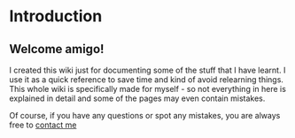 # Introduction

## Welcome amigo!

I created this wiki just for documenting some of the stuff that I have learnt.  I use it as a quick reference to save time and kind of avoid relearning things. This whole wiki is specifically made for myself - so not everything in here is explained in detail and some of the pages may even contain mistakes.

Of course, if you have any questions or spot any mistakes, you are always free to [contact me](https://vachan-maker.github.io/contact)


